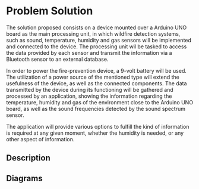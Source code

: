 # Problem Solution

The solution proposed consists on a device mounted over a 
Arduino UNO board as the main processing unit, in which 
wildfire detection systems, such as sound, temperature, 
humidity and gas sensors will be implemented and connected to 
the device. The processing unit wil be tasked to access the 
data provided by each sensor and transmit the information via 
a Bluetooth sensor to an external database.

In order to power the fire-prevention device, a 9-volt battery 
will be used. The utilization of a power source of the 
mentioned type will extend the usefulness of the device, as 
well as the connected components. The data transmitted by the 
device during its functioning will be gathered and processed 
by an application, showing the information regarding the 
temperature, humidity and gas of the environment close to the 
Arduino UNO board, as well as the sound frequencies detected 
by the sound spectrum sensor.

The application will provide various options to fulfill the 
kind of information is required at any given moment, whether 
the humidity is needed, or any other aspect of information. 

## Description



## Diagrams

